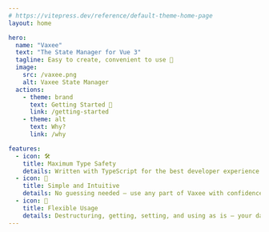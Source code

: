 ```yaml
---
# https://vitepress.dev/reference/default-theme-home-page
layout: home

hero:
  name: "Vaxee"
  text: "The State Manager for Vue 3"
  tagline: Easy to create, convenient to use 🌱
  image:
    src: /vaxee.png
    alt: Vaxee State Manager
  actions:
    - theme: brand
      text: Getting Started 🚀
      link: /getting-started
    - theme: alt
      text: Why?
      link: /why

features:
  - icon: 🛠
    title: Maximum Type Safety
    details: Written with TypeScript for the best developer experience
  - icon: 🫡
    title: Simple and Intuitive
    details: No guessing needed — use any part of Vaxee with confidence
  - icon: 🫶
    title: Flexible Usage
    details: Destructuring, getting, setting, and using as is — your data, your way
---
```

